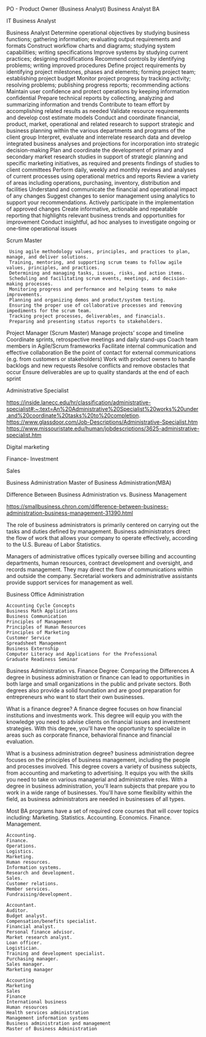
PO - Product Owner (Business Analyst)
 Business Analyst BA
 
 IT   Business Analyst
 
 Business Analyst
    Determine operational objectives by studying business functions; gathering information; evaluating output requirements and formats
     Construct workflow charts and diagrams; studying system capabilities; writing specifications
     Improve systems by studying current practices; designing modifications
     Recommend controls by identifying problems; writing improved procedures
     Define project requirements by identifying project milestones, phases and elements; forming project team; establishing project budget
     Monitor project progress by tracking activity; resolving problems; publishing progress reports; recommending actions
    Maintain user confidence and protect operations by keeping information confidential
    Prepare technical reports by collecting, analyzing and summarizing information and trends
     Contribute to team effort by accomplishing related results as needed
     Validate resource requirements and develop cost estimate models
     Conduct and coordinate financial, product, market, operational and related research to support strategic and business planning within the various departments and programs of the client group
     Interpret, evaluate and interrelate research data and develop integrated business analyses and projections for incorporation into strategic decision-making
     Plan and coordinate the development of primary and secondary market research studies in support of strategic planning and specific marketing initiatives, as required and presents findings of studies to client committees
    Perform daily, weekly and monthly reviews and analyses of current processes using operational metrics and reports
    Review a variety of areas including operations, purchasing, inventory, distribution and facilities
   Understand and communicate the financial and operational impact of any changes
     Suggest changes to senior management using analytics to support your recommendations. Actively participate in the implementation of approved changes
    Create informative, actionable and repeatable reporting that highlights relevant business trends and opportunities for improvement
    Conduct insightful, ad hoc analyses to investigate ongoing or one-time operational issues


Scrum Master

     Using agile methodology values, principles, and practices to plan, manage, and deliver solutions.
     Training, mentoring, and supporting scrum teams to follow agile values, principles, and practices.
     Determining and managing tasks, issues, risks, and action items.
     Scheduling and facilitating scrum events, meetings, and decision-making processes.
     Monitoring progress and performance and helping teams to make improvements.
     Planning and organizing demos and product/system testing.
     Ensuring the proper use of collaborative processes and removing impediments for the scrum team.
     Tracking project processes, deliverables, and financials.
     Preparing and presenting status reports to stakeholders.

Project Manager (Scrum Master)
    Manage projects’ scope and timeline
    Coordinate sprints, retrospective meetings and daily stand-ups
    Coach team members in Agile/Scrum frameworks
    Facilitate internal communication and effective collaboration
    Be the point of contact for external communications (e.g. from customers or stakeholders)
    Work with product owners to handle backlogs and new requests
    Resolve conflicts and remove obstacles that occur
    Ensure deliverables are up to quality standards at the end of each sprint


Administrative Specialist


https://inside.lanecc.edu/hr/classification/administrative-specialist#:~:text=An%20Administrative%20Specialist%20works%20under,and%20coordinate%20tasks%20to%20completion.
https://www.glassdoor.com/Job-Descriptions/Administrative-Specialist.htm 
https://www.missouristate.edu/human/jobdescriptions/3625-administrative-specialist.htm 



Digital marketing

Finance- Investment 


Sales

 Business Administration 
 Master of Business Administration(MBA)

Difference Between Business Administration vs. Business Management

https://smallbusiness.chron.com/difference-between-business-administration-business-management-31390.html

The role of business administrators is primarily centered on carrying out the tasks and duties defined by management. Business administrators direct the flow of work that allows your company to operate effectively, according to the U.S. Bureau of Labor Statistics.

 Managers of administrative offices typically oversee billing and accounting departments, human resources, contract development and oversight, and records management. They may direct the flow of communications within and outside the company. Secretarial workers and administrative assistants provide support services for management as well.


Business Office Administration

    Accounting Cycle Concepts
    Business Math Applications
    Business Communication
    Principles of Management
    Principles of Human Resources
    Principles of Marketing
    Customer Service
    Spreadsheet Management
    Business Externship
    Computer Literacy and Applications for the Professional
    Graduate Readiness Seminar

Business Administration vs. Finance Degree: Comparing the Differences
    A degree in business administration or finance can lead to opportunities in both large and small organizations in the public and private sectors. Both degrees also provide a solid foundation and are good preparation for entrepreneurs who want to start their own businesses. 

What is a finance degree?
    A finance degree focuses on how financial institutions and investments work. This degree will equip you with the knowledge you need to advise clients on financial issues and investment strategies. With this degree, you'll have the opportunity to specialize in areas such as corporate finance, behavioral finance and financial evaluation.

What is a business administration degree?
     business administration degree focuses on the principles of business management, including the people and processes involved. This degree covers a variety of business subjects, from accounting and marketing to advertising. It equips you with the skills you need to take on various managerial and administrative roles. With a degree in business administration, you'll learn subjects that prepare you to work in a wide range of businesses. You'll have some flexibility within the field, as business administrators are needed in businesses of all types.


Most  BA programs have a set of required core courses that will cover topics including:
    Marketing.
    Statistics.
    Accounting.
    Economics.
    Finance.
    Management.
    
    
    Accounting.
    Finance.
    Operations.
    Logistics.
    Marketing.
    Human resources.
    Information systems.
    Research and development.
    Sales.
    Customer relations.
    Member services.
    Fundraising/development.

    Accountant.
    Auditor.
    Budget analyst.
    Compensation/benefits specialist.
    Financial analyst.
    Personal finance advisor.
    Market research analyst.
    Loan officer.
    Logistician.
    Training and development specialist.
    Purchasing manager.
    Sales manager.
    Marketing manager

    Accounting
    Marketing
    Sales
    Finance
    International business
    Human resources
    Health services administration
    Management information systems
    Business administration and management
    Master of Business Administration